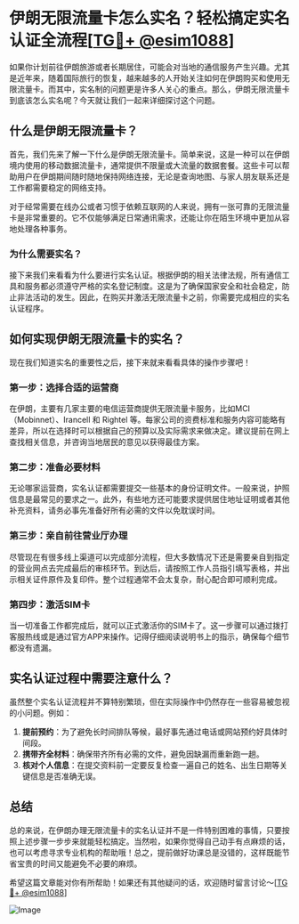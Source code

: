 # 伊朗无限流量卡怎么实名？轻松搞定实名认证全流程[[TG💪+ @esim1088](https://t.me/s/esim1088)]

如果你计划前往伊朗旅游或者长期居住，可能会对当地的通信服务产生兴趣。尤其是近年来，随着国际旅行的恢复，越来越多的人开始关注如何在伊朗购买和使用无限流量卡。而其中，实名制的问题更是许多人关心的重点。那么，伊朗无限流量卡到底该怎么实名呢？今天就让我们一起来详细探讨这个问题。

## 什么是伊朗无限流量卡？

首先，我们先来了解一下什么是伊朗无限流量卡。简单来说，这是一种可以在伊朗境内使用的移动数据流量卡，通常提供不限量或大流量的数据套餐。这些卡可以帮助用户在伊朗期间随时随地保持网络连接，无论是查询地图、与家人朋友联系还是工作都需要稳定的网络支持。

对于经常需要在线办公或者习惯于依赖互联网的人来说，拥有一张可靠的无限流量卡是非常重要的。它不仅能够满足日常通讯需求，还能让你在陌生环境中更加从容地处理各种事务。

### 为什么需要实名？

接下来我们来看看为什么要进行实名认证。根据伊朗的相关法律法规，所有通信工具和服务都必须遵守严格的实名登记制度。这是为了确保国家安全和社会稳定，防止非法活动的发生。因此，在购买并激活无限流量卡之前，你需要完成相应的实名认证程序。

## 如何实现伊朗无限流量卡的实名？

现在我们知道实名的重要性之后，接下来就来看看具体的操作步骤吧！

### 第一步：选择合适的运营商

在伊朗，主要有几家主要的电信运营商提供无限流量卡服务，比如MCI（Mobinnet）、Irancell 和 Rightel 等。每家公司的资费标准和服务内容可能略有差异，所以在选择时可以根据自己的预算以及实际需求来做决定。建议提前在网上查找相关信息，并咨询当地居民的意见以获得最佳方案。

### 第二步：准备必要材料

无论哪家运营商，实名认证都需要提交一些基本的身份证明文件。一般来说，护照信息是最常见的要求之一。此外，有些地方还可能要求提供居住地址证明或者其他补充资料，请务必事先准备好所有必需的文件以免耽误时间。

### 第三步：亲自前往营业厅办理

尽管现在有很多线上渠道可以完成部分流程，但大多数情况下还是需要亲自到指定的营业网点去完成最后的审核环节。到达后，请按照工作人员指引填写表格，并出示相关证件原件及复印件。整个过程通常不会太复杂，耐心配合即可顺利完成。

### 第四步：激活SIM卡

当一切准备工作都完成后，就可以正式激活你的SIM卡了。这一步骤可以通过拨打客服热线或是通过官方APP来操作。记得仔细阅读说明书上的指示，确保每个细节都没有遗漏。

## 实名认证过程中需要注意什么？

虽然整个实名认证流程并不算特别繁琐，但在实际操作中仍然存在一些容易被忽视的小问题。例如：

1. **提前预约**：为了避免长时间排队等候，最好事先通过电话或网站预约好具体时间段。
2. **携带齐全材料**：确保带齐所有必需的文件，避免因缺漏而重新跑一趟。
3. **核对个人信息**：在提交资料前一定要反复检查一遍自己的姓名、出生日期等关键信息是否准确无误。

## 总结

总的来说，在伊朗办理无限流量卡的实名认证并不是一件特别困难的事情，只要按照上述步骤一步步来就能轻松搞定。当然啦，如果你觉得自己动手有点麻烦的话，也可以考虑寻求专业机构的帮助哦！总之，提前做好功课总是没错的，这样既能节省宝贵的时间又能避免不必要的麻烦。

希望这篇文章能对你有所帮助！如果还有其他疑问的话，欢迎随时留言讨论～[[TG💪+ @esim1088](https://t.me/s/esim1088)]

![Image](https://i.postimg.cc/4NQfJmqS/Snipaste-2025-05-13-00-14-12.png)